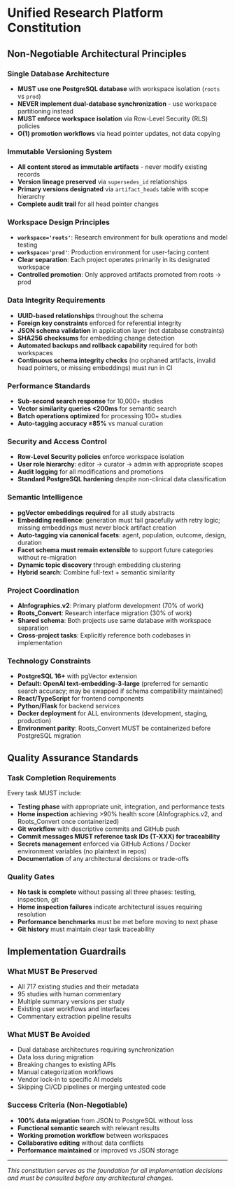 # Unified Research Platform Constitution

## Non-Negotiable Architectural Principles

### Single Database Architecture
- **MUST use one PostgreSQL database** with workspace isolation (`roots` vs `prod`)
- **NEVER implement dual-database synchronization** - use workspace partitioning instead
- **MUST enforce workspace isolation** via Row-Level Security (RLS) policies
- **O(1) promotion workflows** via head pointer updates, not data copying

### Immutable Versioning System
- **All content stored as immutable artifacts** - never modify existing records
- **Version lineage preserved** via `supersedes_id` relationships
- **Primary versions designated** via `artifact_heads` table with scope hierarchy
- **Complete audit trail** for all head pointer changes

### Workspace Design Principles
- **`workspace='roots'`**: Research environment for bulk operations and model testing
- **`workspace='prod'`**: Production environment for user-facing content
- **Clear separation**: Each project operates primarily in its designated workspace
- **Controlled promotion**: Only approved artifacts promoted from roots → prod

### Data Integrity Requirements
- **UUID-based relationships** throughout the schema
- **Foreign key constraints** enforced for referential integrity
- **JSON schema validation** in application layer (not database constraints)
- **SHA256 checksums** for embedding change detection
- **Automated backups and rollback capability** required for both workspaces
- **Continuous schema integrity checks** (no orphaned artifacts, invalid head pointers, or missing embeddings) must run in CI

### Performance Standards
- **Sub-second search response** for 10,000+ studies
- **Vector similarity queries <200ms** for semantic search
- **Batch operations optimized** for processing 100+ studies
- **Auto-tagging accuracy ≥85%** vs manual curation

### Security and Access Control
- **Row-Level Security policies** enforce workspace isolation
- **User role hierarchy**: editor → curator → admin with appropriate scopes
- **Audit logging** for all modifications and promotions
- **Standard PostgreSQL hardening** despite non-clinical data classification

### Semantic Intelligence
- **pgVector embeddings required** for all study abstracts
- **Embedding resilience**: generation must fail gracefully with retry logic; missing embeddings must never block artifact creation
- **Auto-tagging via canonical facets**: agent, population, outcome, design, duration
- **Facet schema must remain extensible** to support future categories without re-migration
- **Dynamic topic discovery** through embedding clustering
- **Hybrid search**: Combine full-text + semantic similarity

### Project Coordination
- **AInfographics.v2**: Primary platform development (70% of work)
- **Roots_Convert**: Research interface migration (30% of work)
- **Shared schema**: Both projects use same database with workspace separation
- **Cross-project tasks**: Explicitly reference both codebases in implementation

### Technology Constraints
- **PostgreSQL 16+** with pgVector extension
- **Default: OpenAI text-embedding-3-large** (preferred for semantic search accuracy; may be swapped if schema compatibility maintained)
- **React/TypeScript** for frontend components
- **Python/Flask** for backend services
- **Docker deployment** for ALL environments (development, staging, production)
- **Environment parity**: Roots_Convert MUST be containerized before PostgreSQL migration

## Quality Assurance Standards

### Task Completion Requirements
Every task MUST include:
- **Testing phase** with appropriate unit, integration, and performance tests
- **Home inspection** achieving >90% health score (AInfographics.v2, and Roots_Convert once containerized)
- **Git workflow** with descriptive commits and GitHub push
- **Commit messages MUST reference task IDs (T-XXX) for traceability**
- **Secrets management** enforced via GitHub Actions / Docker environment variables (no plaintext in repos)
- **Documentation** of any architectural decisions or trade-offs

### Quality Gates
- **No task is complete** without passing all three phases: testing, inspection, git
- **Home inspection failures** indicate architectural issues requiring resolution
- **Performance benchmarks** must be met before moving to next phase
- **Git history** must maintain clear task traceability

## Implementation Guardrails

### What MUST Be Preserved
- All 717 existing studies and their metadata
- 95 studies with human commentary
- Multiple summary versions per study
- Existing user workflows and interfaces
- Commentary extraction pipeline results

### What MUST Be Avoided
- Dual database architectures requiring synchronization
- Data loss during migration
- Breaking changes to existing APIs
- Manual categorization workflows
- Vendor lock-in to specific AI models
- Skipping CI/CD pipelines or merging untested code

### Success Criteria (Non-Negotiable)
- **100% data migration** from JSON to PostgreSQL without loss
- **Functional semantic search** with relevant results
- **Working promotion workflow** between workspaces
- **Collaborative editing** without data conflicts
- **Performance maintained** or improved vs JSON storage

---

*This constitution serves as the foundation for all implementation decisions and must be consulted before any architectural changes.*
